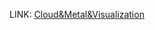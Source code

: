 LINK: [Cloud&Metal&Visualization](https://docs.google.com/document/d/1rzaWJkRJamSJPMRnr8JQEPdKgqN5D2Pv8Wb55kW0n9g/edit?usp=sharing)
